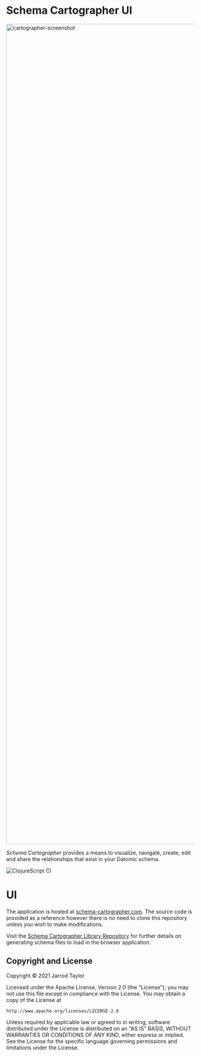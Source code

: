 # Schema Cartographer UI

<img width="2189" alt="cartographer-screenshot" src="https://user-images.githubusercontent.com/4416952/74056316-66b93000-49a7-11ea-90b5-72199edca388.png">

*Schema Cartographer* provides a means to visualize, navigate, create, edit and share the relationships that exist in your Datomic schema.

![ClojureScript CI](https://github.com/JarrodCTaylor/schema-cartographer-ui/workflows/ClojureScript%20CI/badge.svg)

# UI

The application is hosted at [schema-cartographer.com](https://schema-cartographer.com). The source code is provided as a reference however
there is no need to clone this repository unless you wish to make modifications.

Visit the [Schema Cartographer Library Repository](https://github.com/JarrodCTaylor/schema-cartographer) for further details on
generating schema files to load in the browser application.

## Copyright and License

Copyright © 2021 Jarrod Taylor

Licensed under the Apache License, Version 2.0 (the "License");
you may not use this file except in compliance with the License.
You may obtain a copy of the License at

    http://www.apache.org/licenses/LICENSE-2.0

Unless required by applicable law or agreed to in writing, software
distributed under the License is distributed on an "AS IS" BASIS,
WITHOUT WARRANTIES OR CONDITIONS OF ANY KIND, either express or implied.
See the License for the specific language governing permissions and
limitations under the License.
